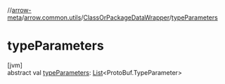 //[arrow-meta](../../../index.md)/[arrow.common.utils](../index.md)/[ClassOrPackageDataWrapper](index.md)/[typeParameters](type-parameters.md)

# typeParameters

[jvm]\
abstract val [typeParameters](type-parameters.md): [List](https://kotlinlang.org/api/latest/jvm/stdlib/kotlin.collections/-list/index.html)&lt;ProtoBuf.TypeParameter&gt;
